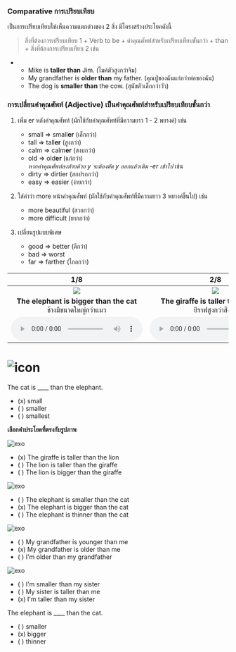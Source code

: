 
### Comparative การเปรียบเทียบ 
เป็นการเปรียบเทียบให้เห็นความแตกต่างของ 2 สิ่ง มีโครงสร้างประโยคดังนี้

> สิ่งที่ต้องการเปรียบเทียบ 1 + Verb to be + คำคุณศัพท์สำหรับเปรียบเทียบขั้นกว่า + than + สิ่งที่ต้องการเปรียบเทียบ 2
เช่น  
-  
    - Mike is **taller than** Jim. (ไมค์ตัวสูงกว่าจิม)
    - My grandfather is **older than** my father. (คุณปู่ของฉันแก่กว่าพ่อของฉัน)  
    - The dog is **smaller than** the cow. (สุนัขตัวเล็กกว่าวัว)

### การเปลี่ยนคำคุณศัพท์ (Adjective) เป็นคำคุณศัพท์สำหรับเปรียบเทียบขั้นกว่า

1. เพิ่ม er หลังคำคุณศัพท์ (มักใช้กับคำคุณศัพท์ที่มีความยาว 1 - 2 พยางค์) เช่น
    - small => small**er** (เล็กกว่า)
    - tall => tall**er** (สูงกว่า)
    - calm => calm**er** (สงบกว่า)
    - old => old**er** (แก่กว่า)  
    *หากคำคุณศัพท์ลงท้ายด้วย y จะต้องตัด y ออกแล้วเติม -er เข้าไป* เช่น 
    - dirty => dirtier (สกปรกกว่า)
    - easy => easier (ง่ายกว่า)  


2. ใส่คำว่า more หน้าคำคุณศัพท์  (มักใช้กับคำคุณศัพท์ที่มีความยาว 3 พยางค์ขึ้นไป) เช่น 
    - more beautiful (สวยกว่า)
    - more difficult (ยากกว่า)  


3. เปลี่ยนรูปแบบพิเศษ
    - good => better (ดีกว่า)
    - bad => worst
    - far => farther (ไกลกว่า) 

<div class="carrousel">


|1/8|2/8|3/8|4/8|5/8|6/8|7/8|8/8|
| :----: | :----: | :----: | :----: | :----: | :----: | :----: | :----: |
|![](/media/img/comparative__The&#x20;elephant&#x20;is&#x20;bigger&#x20;than&#x20;the&#x20;cat.svg)|![](/media/img/comparative__The&#x20;giraffe&#x20;is&#x20;taller&#x20;than&#x20;the&#x20;lion.svg)|![](/media/img/comparative__I'm&#x20;taller&#x20;than&#x20;my&#x20;sister.svg)|![](/media/img/comparative__My&#x20;sister&#x20;is&#x20;smaller&#x20;than&#x20;me.svg)|![](/media/img/comparative__My&#x20;brother&#x20;is&#x20;younger&#x20;than&#x20;me.svg)|![](/media/img/comparative__My&#x20;grandfather&#x20;is&#x20;older&#x20;than&#x20;me.svg)|![](/media/img/comparative__Science&#x20;is&#x20;easier&#x20;than&#x20;Math.svg)|![](/media/img/comparative__Math&#x20;is&#x20;more&#x20;difficult&#x20;than&#x20;English.svg)|
|**The elephant is bigger than the cat**<br>ช้างมีขนาดใหญ่กว่าแมว|**The giraffe is taller than the lion**<br>ยีราฟสูงกว่าสิงโต|**I'm taller than my sister**<br>ฉันสูงกว่าน้องสาวของฉัน|**My sister is smaller than me**<br>น้องสาวของฉันตัวเล็กกว่าฉัน|**My brother is younger than me**<br>น้องชายของฉันอายุน้อยกว่าฉัน|**My grandfather is older than me**<br>ปู่ของฉันแก่กว่าฉัน|**Science is easier than Math**<br>วิทยาศาสตร์ง่ายกว่าคณิตศาสตร์|**Math is more difficult than English**<br>คณิตศาสตร์ยากกว่าภาษาอังกฤษ|
|![](/media/audio/The&#x20;elephant&#x20;is&#x20;bigger&#x20;than&#x20;the&#x20;cat.mp3)|![](/media/audio/The&#x20;giraffe&#x20;is&#x20;taller&#x20;than&#x20;the&#x20;lion.mp3)|![](/media/audio/I'm&#x20;taller&#x20;than&#x20;my&#x20;sister.mp3)|![](/media/audio/My&#x20;sister&#x20;is&#x20;smaller&#x20;than&#x20;me.mp3)|![](/media/audio/My&#x20;brother&#x20;is&#x20;younger&#x20;than&#x20;me.mp3)|![](/media/audio/My&#x20;grandfather&#x20;is&#x20;older&#x20;than&#x20;me.mp3)|![](/media/audio/Science&#x20;is&#x20;easier&#x20;than&#x20;Math.mp3)|![](/media/audio/Math&#x20;is&#x20;more&#x20;difficult&#x20;than&#x20;English.mp3)|

</div>

# ![icon](/media/icons/quiz.svg) 


The cat is ____ than the elephant.
 - (x) small
 - ( ) smaller
 - ( ) smallest

**เลือกคำประโยคที่ตรงกับรูปภาพ**

![exo](/media/img/comparative__The%20giraffe%20is%20taller%20than%20the%20lion.svg) 
 - (x) The giraffe is taller than the lion
 - ( ) The lion is taller than the giraffe
 - ( ) The lion is bigger than the giraffe

![exo](/media/img/comparative__The%20elephant%20is%20bigger%20than%20the%20cat.svg) 
 - ( ) The elephant is smaller than the cat
 - (x) The elephant is bigger than the cat
 - ( ) The elephant is thinner than the cat

![exo](/media/img/comparative__My%20grandfather%20is%20older%20than%20me.svg) 
 - ( ) My grandfather is younger than me
 - (x) My grandfather is older than me
 - ( ) I'm older than my grandfather

 ![exo](/media/img/comparative__I'm%20taller%20than%20my%20sister.svg) 
 - ( ) I'm smaller than my sister
 - ( ) My sister is taller than me
 - (x) I'm taller than my sister

The elephant is ____ than the cat.
 - ( ) smaller
 - (x) bigger
 - ( ) thinner
